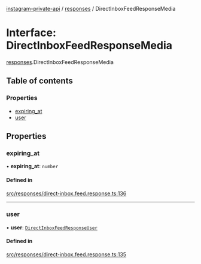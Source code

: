 [instagram-private-api](../../README.md) / [responses](../../modules/responses.md) / DirectInboxFeedResponseMedia

# Interface: DirectInboxFeedResponseMedia

[responses](../../modules/responses.md).DirectInboxFeedResponseMedia

## Table of contents

### Properties

- [expiring\_at](DirectInboxFeedResponseMedia.md#expiring_at)
- [user](DirectInboxFeedResponseMedia.md#user)

## Properties

### expiring\_at

• **expiring\_at**: `number`

#### Defined in

[src/responses/direct-inbox.feed.response.ts:136](https://github.com/Nerixyz/instagram-private-api/blob/b3351b9/src/responses/direct-inbox.feed.response.ts#L136)

___

### user

• **user**: [`DirectInboxFeedResponseUser`](DirectInboxFeedResponseUser.md)

#### Defined in

[src/responses/direct-inbox.feed.response.ts:135](https://github.com/Nerixyz/instagram-private-api/blob/b3351b9/src/responses/direct-inbox.feed.response.ts#L135)

